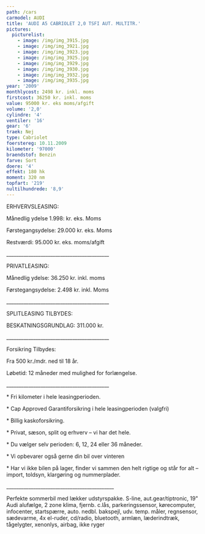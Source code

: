```yaml
---
path: /cars
carmodel: AUDI
title: 'AUDI A5 CABRIOLET 2,0 TSFI AUT. MULTITR.'
pictures:
  picturelist:
    - image: /img/img_3915.jpg
    - image: /img/img_3921.jpg
    - image: /img/img_3923.jpg
    - image: /img/img_3925.jpg
    - image: /img/img_3929.jpg
    - image: /img/img_3930.jpg
    - image: /img/img_3932.jpg
    - image: /img/img_3935.jpg
year: '2009'
monthlycost: 2498 kr. inkl. moms
firstcost: 36250 kr. inkl. moms
value: 95000 kr. eks moms/afgift
volume: '2,0'
cylindre: '4'
ventiler: '16'
gear: '6'
traek: Nej
type: Cabriolet
foerstereg: 10.11.2009
kilometer: '97000'
braendstof: Benzin
farve: Sort
doere: '4'
effekt: 180 hk
moment: 320 nm
topfart: '219'
nultilhundrede: '8,9'
---
```

ERHVERVSLEASING:

Månedlig ydelse 1.998: kr. eks. Moms 

Førstegangsydelse: 29.000 kr. eks. Moms

Restværdi: 95.000 kr. eks. moms/afgift

\_\_\_\_\_\_\_\_\_\_\_\_\_\_\_\_\_\_\_\_\_\_\_\_\_\_\_\_\_\_\_\_\_\_\_\_\_\_\_\_\_\_



PRIVATLEASING: 

Månedlig ydelse: 36.250 kr. inkl. moms

Førstegangsydelse: 2.498 kr. inkl. Moms

\_\_\_\_\_\_\_\_\_\_\_\_\_\_\_\_\_\_\_\_\_\_\_\_\_\_\_\_\_\_\_\_\_\_\_\_\_\_\_\_\_\_



SPLITLEASING TILBYDES:

BESKATNINGSGRUNDLAG: 311.000 kr. 

\_\_\_\_\_\_\_\_\_\_\_\_\_\_\_\_\_\_\_\_\_\_\_\_\_\_\_\_\_\_\_\_\_\_\_\_\_\_\_\_\_\_



Forsikring Tilbydes:

Fra 500 kr./mdr. ned til 18 år. 

Løbetid: 12 måneder med mulighed for forlængelse.

\_\_\_\_\_\_\_\_\_\_\_\_\_\_\_\_\_\_\_\_\_\_\_\_\_\_\_\_\_\_\_\_\_\_\_\_\_\_\_\_\_\_



\* Fri kilometer i hele leasingperioden.

\* Cap Approved Garantiforsikring i hele leasingperioden (valgfri)

\* Billig kaskoforsikring.

\* Privat, sæson, split og erhverv – vi har det hele.

\* Du vælger selv perioden: 6, 12, 24 eller 36 måneder.

\* Vi opbevarer også gerne din bil over vinteren

\* Har vi ikke bilen på lager, finder vi sammen den helt rigtige og står for alt – import, toldsyn, klargøring og nummerplader. 

\_\_\_\_\_\_\_\_\_\_\_\_\_\_\_\_\_\_\_\_\_\_\_\_\_\_\_\_\_\_\_\_\_\_\_\_\_\_\_\_\_\_\_\_	

Perfekte sommerbil med lækker udstyrspakke. S-line, aut.gear/tiptronic, 19" Audi alufælge, 2 zone klima, fjernb. c.lås, parkeringssensor, kørecomputer, infocenter, startspærre, auto. nedbl. bakspejl, udv. temp. måler, regnsensor, sædevarme, 4x el-ruder, cd/radio, bluetooth, armlæn, læderindtræk, tågelygter, xenonlys, airbag, ikke ryger
